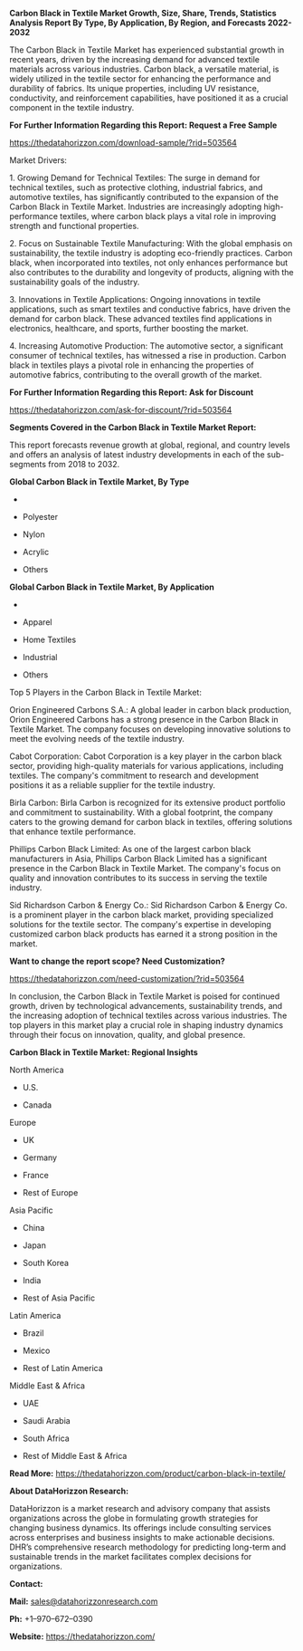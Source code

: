 **Carbon Black in Textile Market Growth, Size, Share, Trends, Statistics
Analysis Report By Type, By Application, By Region, and Forecasts
2022-2032**

The Carbon Black in Textile Market has experienced substantial growth in
recent years, driven by the increasing demand for advanced textile
materials across various industries. Carbon black, a versatile material,
is widely utilized in the textile sector for enhancing the performance
and durability of fabrics. Its unique properties, including UV
resistance, conductivity, and reinforcement capabilities, have
positioned it as a crucial component in the textile industry.

**For Further Information Regarding this Report: Request a Free Sample**

<https://thedatahorizzon.com/download-sample/?rid=503564>

Market Drivers:

1\. Growing Demand for Technical Textiles: The surge in demand for
technical textiles, such as protective clothing, industrial fabrics, and
automotive textiles, has significantly contributed to the expansion of
the Carbon Black in Textile Market. Industries are increasingly adopting
high-performance textiles, where carbon black plays a vital role in
improving strength and functional properties.

2\. Focus on Sustainable Textile Manufacturing: With the global emphasis
on sustainability, the textile industry is adopting eco-friendly
practices. Carbon black, when incorporated into textiles, not only
enhances performance but also contributes to the durability and
longevity of products, aligning with the sustainability goals of the
industry.

3\. Innovations in Textile Applications: Ongoing innovations in textile
applications, such as smart textiles and conductive fabrics, have driven
the demand for carbon black. These advanced textiles find applications
in electronics, healthcare, and sports, further boosting the market.

4\. Increasing Automotive Production: The automotive sector, a
significant consumer of technical textiles, has witnessed a rise in
production. Carbon black in textiles plays a pivotal role in enhancing
the properties of automotive fabrics, contributing to the overall growth
of the market.

**For Further Information Regarding this Report: Ask for Discount**

<https://thedatahorizzon.com/ask-for-discount/?rid=503564>

**Segments Covered in the Carbon Black in Textile Market Report:**

This report forecasts revenue growth at global, regional, and country
levels and offers an analysis of latest industry developments in each of
the sub-segments from 2018 to 2032.

**Global Carbon Black in Textile Market, By Type**

-   

-   Polyester

-   Nylon

-   Acrylic

-   Others

**Global Carbon Black in Textile Market, By Application**

-   

-   Apparel

-   Home Textiles

-   Industrial

-   Others

Top 5 Players in the Carbon Black in Textile Market:

Orion Engineered Carbons S.A.: A global leader in carbon black
production, Orion Engineered Carbons has a strong presence in the Carbon
Black in Textile Market. The company focuses on developing innovative
solutions to meet the evolving needs of the textile industry.

Cabot Corporation: Cabot Corporation is a key player in the carbon black
sector, providing high-quality materials for various applications,
including textiles. The company's commitment to research and development
positions it as a reliable supplier for the textile industry.

Birla Carbon: Birla Carbon is recognized for its extensive product
portfolio and commitment to sustainability. With a global footprint, the
company caters to the growing demand for carbon black in textiles,
offering solutions that enhance textile performance.

Phillips Carbon Black Limited: As one of the largest carbon black
manufacturers in Asia, Phillips Carbon Black Limited has a significant
presence in the Carbon Black in Textile Market. The company's focus on
quality and innovation contributes to its success in serving the textile
industry.

Sid Richardson Carbon & Energy Co.: Sid Richardson Carbon & Energy Co.
is a prominent player in the carbon black market, providing specialized
solutions for the textile sector. The company's expertise in developing
customized carbon black products has earned it a strong position in the
market.

**Want to change the report scope? Need Customization?**

<https://thedatahorizzon.com/need-customization/?rid=503564>

In conclusion, the Carbon Black in Textile Market is poised for
continued growth, driven by technological advancements, sustainability
trends, and the increasing adoption of technical textiles across various
industries. The top players in this market play a crucial role in
shaping industry dynamics through their focus on innovation, quality,
and global presence.

**Carbon Black in Textile Market: Regional Insights**

North America

-   U.S.

-   Canada

Europe

-   UK

-   Germany

-   France

-   Rest of Europe

Asia Pacific

-   China

-   Japan

-   South Korea

-   India

-   Rest of Asia Pacific

Latin America

-   Brazil

-   Mexico

-   Rest of Latin America

Middle East & Africa

-   UAE

-   Saudi Arabia

-   South Africa

-   Rest of Middle East & Africa

**Read More:**
<https://thedatahorizzon.com/product/carbon-black-in-textile/>

**About DataHorizzon Research:**

DataHorizzon is a market research and advisory company that assists
organizations across the globe in formulating growth strategies for
changing business dynamics. Its offerings include consulting services
across enterprises and business insights to make actionable decisions.
DHR’s comprehensive research methodology for predicting long-term and
sustainable trends in the market facilitates complex decisions for
organizations.

**Contact:**

**Mail:** <sales@datahorizzonresearch.com>

**Ph:** +1–970–672–0390

**Website:** <https://thedatahorizzon.com/>
